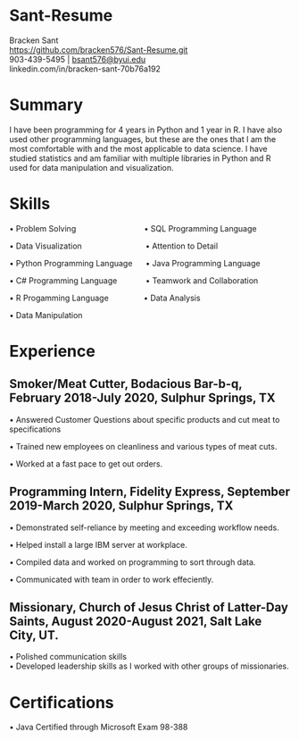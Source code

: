 # Sant-Resume
Bracken Sant   
https://github.com/bracken576/Sant-Resume.git   
903-439-5495 | bsant576@byui.edu   
linkedin.com/in/bracken-sant-70b76a192

# Summary
I have been programming for 4 years in Python and 1 year in R. I have also used other programming languages, but these are the ones that I am the most comfortable with and the most applicable to data science. I have studied statistics and am familiar with multiple libraries in Python and R used for data manipulation and visualization. 
# Skills
•	Problem Solving &nbsp;&nbsp;&nbsp;&nbsp;&nbsp;&nbsp;&nbsp;&nbsp;&nbsp;&nbsp;&nbsp;&nbsp;&nbsp;&nbsp;&nbsp;&nbsp;&nbsp;&nbsp;&nbsp;&nbsp;&nbsp;&nbsp;&nbsp;&nbsp;&nbsp;&nbsp;&nbsp;&nbsp;&nbsp; •  SQL Programming Language

•	Data Visualization &nbsp;&nbsp;&nbsp;&nbsp;&nbsp;&nbsp;&nbsp;&nbsp;&nbsp;&nbsp;&nbsp;&nbsp;&nbsp;&nbsp;&nbsp;&nbsp;&nbsp;&nbsp;&nbsp;&nbsp;&nbsp;&nbsp;&nbsp;&nbsp;&nbsp;&nbsp;&nbsp; •   Attention to Detail

•	Python Programming Language &nbsp;&nbsp;&nbsp;&nbsp; •   Java Programming Language	

•	C# Programming Language &nbsp;&nbsp;&nbsp;&nbsp;&nbsp;&nbsp;&nbsp;&nbsp;&nbsp;&nbsp;&nbsp; •   Teamwork and Collaboration

•	R Progamming Language &nbsp;&nbsp;&nbsp;&nbsp;&nbsp;&nbsp;&nbsp;&nbsp;&nbsp;&nbsp;&nbsp;&nbsp;&nbsp;&nbsp; •   Data Analysis

•	Data Manipulation

# Experience
## Smoker/Meat Cutter, Bodacious Bar-b-q, February 2018-July 2020, Sulphur Springs, TX

•	Answered Customer Questions about specific products and cut meat to specifications

•	Trained new employees on cleanliness and various types of meat cuts.

•	Worked at a fast pace to get out orders.

## Programming Intern, Fidelity Express, September 2019-March 2020, Sulphur Springs, TX

•	Demonstrated self-reliance by meeting and exceeding workflow needs.

•	Helped install a large IBM server at workplace.

•	Compiled data and worked on programming to sort through data.

• Communicated with team in order to work effeciently.

## Missionary, Church of Jesus Christ of Latter-Day Saints, August 2020-August 2021, Salt Lake City, UT.
• Polished communication skills   
• Developed leadership skills as I worked with other groups of missionaries.

# Certifications
•	Java Certified through Microsoft Exam 98-388
